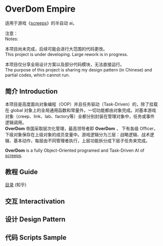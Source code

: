 OverDom Empire
=

适用于游戏《[screeps](https://screeps.com/)》的半自动 ai。

注意：  
Notes:  

本项目尚未完成，后续可能会进行大范围的代码更改。  
This project is under developing. Large rework is in progress.  

本项目仅分享全局设计方案以及部分代码模块，无法直接运行。  
The purpose of this project is sharing my design pattern (in Chinese) and partial codes, which cannot run.

简介 Introduction
-
本项目是高度面向对象编程（OOP）并且任务驱动（Task-Driven）的，除了挂载在 global 对象上的全局通用函数和常量外，一切功能都由对象完成。对基本游戏对象（creep、link、lab、factory等）全都分别封装在管理对象中，任务或事件逻辑调用。  
**OverDom** 帝国采取层次化管理，最高领导者即 **OverDom** ， 下有各级 Officer， 下级对象保存在上级对象的成员变量中。游戏逻辑分为三层：战略逻辑、战术逻辑、基本动作，每层由不同管理者执行，上层功能拆分成下层子任务来完成。   

**OverDom** is a fully Object-Oriented programed and Task-Driven AI of [screeps](https://screeps.com/).   


教程 Guide
-
[目录](https://zhuanlan.zhihu.com/p/104412058) (知乎)


交互 Interactivation
-

设计 Design Pattern
-

代码 Scripts Sample
-